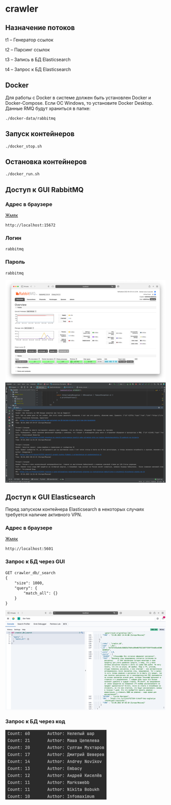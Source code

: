 # crawler

## Назначение потоков
t1 – Генератор ссылок

t2 – Парсинг ссылок

t3 – Запись в БД Elasticsearch

t4 – Запрос к БД Elasticsearch

## Docker
Для работы с Docker в системе должен быть установлен Docker и Docker-Compose. Если ОС Windows, то установите Docker Desktop.
Данные RMQ будут храниться в папке:
```
./docker-data/rabbitmq
```
## Запуск контейнеров
```
./docker_stop.sh
```

## Остановка контейнеров
```
./docker_run.sh
```

## Доступ к GUI RabbitMQ
### Адрес в браузере
[Жмяк](http://localhost:15672)
```
http://localhost:15672
```

### Логин 
```
rabbitmq
```
### Пароль
```
rabbitmq
```
![alt-текст](https://github.com/kelrilka/crawler/blob/main/rabbitmq.png "Веб интерфейс RabbitMQ")
![alt-текст](https://github.com/kelrilka/crawler/blob/main/example.png "Пример рабоы программы")

## Доступ к GUI Elasticsearch
Перед запуском контейнера Elasticsearch в некоторых случаях требуется наличие активного VPN.
### Адрес в браузере
[Жмяк](http://localhost:5601)
```
http://localhost:5601
```
### Запрос к БД через GUI
```
GET crawler_db/_search
{
    "size": 1000,
    "query": {
        "match_all": {}
    }
}
```

![alt-текст](https://github.com/kelrilka/crawler/blob/main/elasticsearch.png "elasticsearch")

### Запрос к БД через код
![alt-текст](https://github.com/kelrilka/crawler/blob/main/request.png "request")

